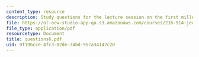 ```yaml
---
content_type: resource
description: Study questions for the lecture session on the first millennium and Maimonides.
file: https://ol-ocw-studio-app-qa.s3.amazonaws.com/courses/21h-914-jewish-history-from-biblical-to-modern-times-fall-2007/9f19bcce4fc302de74bd95ca34142c20_questions6.pdf
file_type: application/pdf
resourcetype: Document
title: questions6.pdf
uid: 9f19bcce-4fc3-02de-74bd-95ca34142c20
---
```

